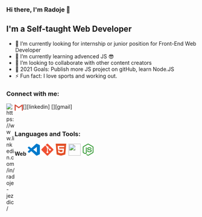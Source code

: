 ### Hi there, I'm Radoje 👋

## I'm a Self-taught Web Developer
- 🔭 I’m currently looking for internship or junior position for Front-End Web Developer
- 🌱 I’m currently learning advenced JS 😎
- 🤝 I’m looking to collaborate with other content creators
- 🥅 2021 Goals: Publish more JS project on gitHub, learn Node.JS
- ⚡ Fun fact: I love sports and working out.

### Connect with me:
[<img align="left" alt="https://www.linkedin.com/in/radoje-jezdic/" width="22px" src="https://cdn.jsdelivr.net/npm/simple-icons@v3/icons/linkedin.svg" />][linkedin]
[<img align="left" alt="webdevradoje@gmail.com" width="22px" src="https://github.com/OddMagnet/OddMagnet/blob/master/icons/gmail.svg" />][gmail]

<br />

### Languages and Tools:

**Web** 
<img height="32" width="32" src="https://github.com/OddMagnet/OddMagnet/blob/master/icons/visualstudiocode.svg" />
<img height="32" width="32" src="https://github.com/OddMagnet/OddMagnet/blob/master/icons/git.svg" />
<img height="32" width="32" src="https://github.com/OddMagnet/OddMagnet/blob/master/icons/html5.svg" />
<img height="32" width="32" src="https://github.com/OddMagnet/OddMagnet/blob/master/icons/javascript.png" />
<img height="32" width="32" src="https://github.com/OddMagnet/OddMagnet/blob/master/icons/node-dot-js.svg" />

